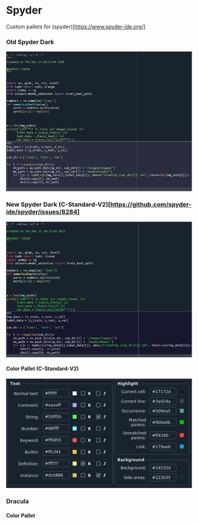# Spyder

Custom pallets for (spyder)[https://www.spyder-ide.org/]

### Old Spyder Dark
![alt text](https://github.com/Mr-TalhaIlyas/Spyder/blob/main/screens/img1.png)

### New Spyder Dark (C-Standard-V2)[https://github.com/spyder-ide/spyder/issues/8284]

![alt text](https://github.com/Mr-TalhaIlyas/Spyder/blob/main/screens/img2.png)

#### Color Pallet (C-Standard-V2)

![alt text](https://github.com/Mr-TalhaIlyas/Spyder/blob/main/screens/img3.png)

### Dracula 

#### Color Pallet

